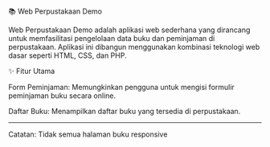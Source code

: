 📚 Web Perpustakaan Demo


Web Perpustakaan Demo adalah aplikasi web sederhana yang dirancang untuk memfasilitasi pengelolaan data buku dan peminjaman di perpustakaan. Aplikasi ini dibangun menggunakan kombinasi teknologi web dasar seperti HTML, CSS, dan PHP.​

✨ Fitur Utama


Form Peminjaman: Memungkinkan pengguna untuk mengisi formulir peminjaman buku secara online.​

Daftar Buku: Menampilkan daftar buku yang tersedia di perpustakaan.

---

Catatan: Tidak semua halaman buku responsive
